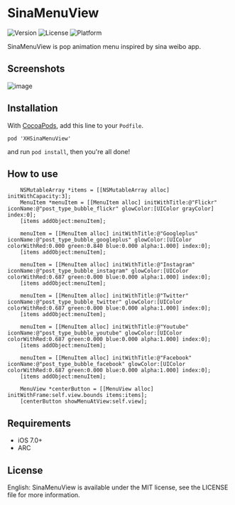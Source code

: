SinaMenuView
====================

![Version](https://img.shields.io/cocoapods/v/TWPhotoPicker.svg)
![License](https://img.shields.io/cocoapods/l/TWPhotoPicker.svg)
![Platform](https://img.shields.io/cocoapods/p/TWPhotoPicker.svg)

SinaMenuView is pop animation menu inspired by sina weibo app.

## Screenshots
![image](https://github.com/xhzengAIB/LearnEnglish/raw/master/Screenshots/XHSinaMenuViewExample.gif)

## Installation

With [CocoaPods](http://cocoapods.org/), add this line to your `Podfile`.

```
pod 'XHSinaMenuView'
```

and run `pod install`, then you're all done!

## How to use

```objc
    NSMutableArray *items = [[NSMutableArray alloc] initWithCapacity:3];
    MenuItem *menuItem = [[MenuItem alloc] initWithTitle:@"Flickr" iconName:@"post_type_bubble_flickr" glowColor:[UIColor grayColor] index:0];
    [items addObject:menuItem];
    
    menuItem = [[MenuItem alloc] initWithTitle:@"Googleplus" iconName:@"post_type_bubble_googleplus" glowColor:[UIColor colorWithRed:0.000 green:0.840 blue:0.000 alpha:1.000] index:0];
    [items addObject:menuItem];
    
    menuItem = [[MenuItem alloc] initWithTitle:@"Instagram" iconName:@"post_type_bubble_instagram" glowColor:[UIColor colorWithRed:0.687 green:0.000 blue:0.000 alpha:1.000] index:0];
    [items addObject:menuItem];
    
    menuItem = [[MenuItem alloc] initWithTitle:@"Twitter" iconName:@"post_type_bubble_twitter" glowColor:[UIColor colorWithRed:0.687 green:0.000 blue:0.000 alpha:1.000] index:0];
    [items addObject:menuItem];
    
    menuItem = [[MenuItem alloc] initWithTitle:@"Youtube" iconName:@"post_type_bubble_youtube" glowColor:[UIColor colorWithRed:0.687 green:0.000 blue:0.000 alpha:1.000] index:0];
    [items addObject:menuItem];
    
    menuItem = [[MenuItem alloc] initWithTitle:@"Facebook" iconName:@"post_type_bubble_facebook" glowColor:[UIColor colorWithRed:0.687 green:0.000 blue:0.000 alpha:1.000] index:0];
    [items addObject:menuItem];
    
    MenuView *centerButton = [[MenuView alloc] initWithFrame:self.view.bounds items:items];
    [centerButton showMenuAtView:self.view];

```

## Requirements

* iOS 7.0+ 
* ARC

## License

English: SinaMenuView is available under the MIT license, see the LICENSE file for more information.     

